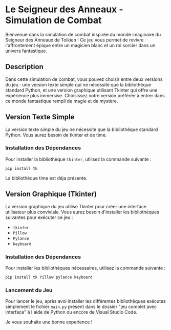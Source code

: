 # Le Seigneur des Anneaux - Simulation de Combat

Bienvenue dans la simulation de combat inspirée du monde imaginaire du Seigneur des Anneaux de Tolkien ! Ce jeu vous permet de revivre l'affrontement épique entre un magicien blanc et un roi sorcier dans un univers fantastique.

## Description

Dans cette simulation de combat, vous pouvez choisir entre deux versions du jeu : une version texte simple qui ne nécessite que la bibliothèque standard Python, et une version graphique utilisant Tkinter qui offre une expérience plus immersive. Choisissez votre version préférée à entrer dans ce monde fantastique rempli de magie et de mystère.

## Version Texte Simple

La version texte simple du jeu ne nécessite que la bibliothèque standard Python. Vous aurez besoin de tkinter et de time.

### Installation des Dépendances

Pour installer la bibliothèque `tkinter`, utilisez la commande suivante :

`pip install tk`

La bibliothèque time est déja présente.

## Version Graphique (Tkinter)

La version graphique du jeu utilise Tkinter pour créer une interface utilisateur plus conviviale. Vous aurez besoin d'installer les bibliothèques suivantes pour exécuter ce jeu :

- `tkinter`
- `Pillow`
- `Pylance`
- `keyboard`

### Installation des Dépendances

Pour installer les bibliothèques nécessaires, utilisez la commande suivante :

`pip install tk Pillow pylance keyboard`


### Lancement du Jeu

Pour lancer le jeu, après avoi installer les différentes bibliothèques exécutez simplement le fichier `main.py` présent dans le dossier "jeu complet avec interface" à l'aide de Python ou encore de Visual Studio Code.


Je vous souhaite une bonne experience !



